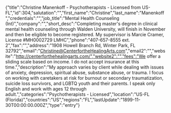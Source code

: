 {"title":"Christine Manenkoff - Psychotherapists - Licensed from US-FL","id":304,"salutation":"","first_name":"Christine","last_name":"Manenkoff","credentials":"","job_title":"Mental Health Counseling (Int)","company":"","short_desc":"Completing master's degree in clinical mental health counseling through Walden University, will finish in November and then be eligible to become registered. My supervisor is Marcie Cramer, License #MH0002729 LMHC","phone":"407-657-8555 ext. 2","fax":"","address":"1908 Howell Branch Rd, Winter Park, FL 32792","email":"Christine@CenterfortheHealingArts.com","email2":"","website":"http://centerforthehealingarts.com/","website2":"","fees":"We offer a sliding scale based on income. I do not accept insurance at this time.","description":"My approach varies by client while dealing with issues of anxiety, depression, spiritual abuse, substance abuse, or trauma. I focus on working with caretakers at risk for burnout or secondary traumatization, suicide loss survivors, and LGBTQ youth and their parents. I speak only English and work with ages 12 through adult.","categories":"Psychotherapists - Licensed","location":"US-FL (Florida)","countries":"US","regions":"FL","lastUpdate":"1899-11-30T00:00:00.000Z","type":"entry"}
